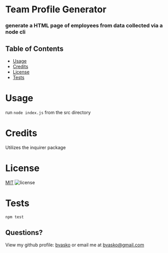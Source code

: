 # Team Profile Generator

### generate a HTML page of employees from data collected via a node cli

## Table of Contents
  - [Usage](#usage)
  - [Credits](#credits)
  - [License](#license)
  - [Tests](#tests)
    

# Usage
run ```node index.js``` from the src directory

# Credits
Utilizes the inquirer package

# License
[MIT](https://choosealicense.com/licenses/mit/)  ![license](https://img.shields.io/badge/license-MIT-blue)

# Tests
```npm test```


## Questions?
View my github profile: [bvasko](https://github.com/bvasko)
or email me at [bvasko@gmail.com](bvasko@gmail.com)
    